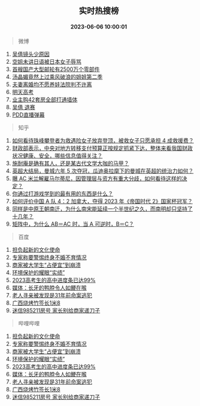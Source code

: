 <div align="center"><h2>实时热搜榜</h2><h4>2023-06-06 10:00:01</h4></div>

> 微博  

1. [吴倩镜头少原因](https://s.weibo.com/weibo?q=%23%E5%90%B4%E5%80%A9%E9%95%9C%E5%A4%B4%E5%B0%91%E5%8E%9F%E5%9B%A0%23&t=31&band_rank=1&Refer=top)<br />
2. [空姐未讲日语被日本女子辱骂](https://s.weibo.com/weibo?q=%23%E7%A9%BA%E5%A7%90%E6%9C%AA%E8%AE%B2%E6%97%A5%E8%AF%AD%E8%A2%AB%E6%97%A5%E6%9C%AC%E5%A5%B3%E5%AD%90%E8%BE%B1%E9%AA%82%23&t=31&band_rank=2&Refer=top)<br />
3. [首艘国产大型邮轮有2500万个零部件](https://s.weibo.com/weibo?q=%23%E9%A6%96%E8%89%98%E5%9B%BD%E4%BA%A7%E5%A4%A7%E5%9E%8B%E9%82%AE%E8%BD%AE%E6%9C%892500%E4%B8%87%E4%B8%AA%E9%9B%B6%E9%83%A8%E4%BB%B6%23&t=31&band_rank=3&Refer=top)<br />
4. [汤晶媚竟然上过乘风破浪的姐姐第二季](https://s.weibo.com/weibo?q=%23%E6%B1%A4%E6%99%B6%E5%AA%9A%E7%AB%9F%E7%84%B6%E4%B8%8A%E8%BF%87%E4%B9%98%E9%A3%8E%E7%A0%B4%E6%B5%AA%E7%9A%84%E5%A7%90%E5%A7%90%E7%AC%AC%E4%BA%8C%E5%AD%A3%23&t=31&band_rank=4&Refer=top)<br />
5. [夫妻离婚均不愿养娃法院判不许离](https://s.weibo.com/weibo?q=%23%E5%A4%AB%E5%A6%BB%E7%A6%BB%E5%A9%9A%E5%9D%87%E4%B8%8D%E6%84%BF%E5%85%BB%E5%A8%83%E6%B3%95%E9%99%A2%E5%88%A4%E4%B8%8D%E8%AE%B8%E7%A6%BB%23&t=31&band_rank=5&Refer=top)<br />
6. [明天高考](https://s.weibo.com/weibo?q=%23%E6%98%8E%E5%A4%A9%E9%AB%98%E8%80%83%23&t=31&band_rank=6&Refer=top)<br />
7. [业主购42套房全部打通墙体](https://s.weibo.com/weibo?q=%23%E4%B8%9A%E4%B8%BB%E8%B4%AD42%E5%A5%97%E6%88%BF%E5%85%A8%E9%83%A8%E6%89%93%E9%80%9A%E5%A2%99%E4%BD%93%23&t=31&band_rank=7&Refer=top)<br />
8. [吴倩 退赛](https://s.weibo.com/weibo?q=%E5%90%B4%E5%80%A9%20%E9%80%80%E8%B5%9B&t=31&band_rank=8&Refer=top)<br />
9. [PDD直播弹幕](https://s.weibo.com/weibo?q=PDD%E7%9B%B4%E6%92%AD%E5%BC%B9%E5%B9%95&t=31&band_rank=9&Refer=top)<br />

> 知乎  

1. [如何看待珠峰攀登者为救遇险女子放弃登顶，被救女子只愿承担 4 成救援费？](https://www.zhihu.com/question/604842993)<br />
2. [财政部表示，中央对地方转移支付预算正按规定抓紧下达，整体来看我国财政状况健康、安全，哪些信息值得关注？](https://www.zhihu.com/question/604877884)<br />
3. [施耐庵是确有其人，还是某古代文学大咖的马甲？](https://www.zhihu.com/question/533898457)<br />
4. [英超大结局，曼城六年 5 次夺冠，瓜迪奥拉麾下的曼城在英超的统治力如何？](https://www.zhihu.com/question/604822451)<br />
5. [曝 AC 米兰解雇马尔蒂尼，因管理层与资方有重大分歧，如何看待这样的决定？](https://www.zhihu.com/question/605015881)<br />
6. [你通过打游戏学到的最有用的东西是什么？](https://www.zhihu.com/question/596914550)<br />
7. [如何评价中国 A 队 4：2 加拿大，夺得 2023 年《帝国时代 2》国家杯冠军？](https://www.zhihu.com/question/604676388)<br />
8. [同样是中原王朝南迁，为什么南宋能延续一个半世纪之久，而南明却只坚持了十几年？](https://www.zhihu.com/question/21135490)<br />
9. [矩阵中，为什么 AB＝AC 时，当 A 可逆时，B＝C？](https://www.zhihu.com/question/594440726)<br />

> 百度  

1. [担负起新的文化使命](https://www.baidu.com/s?wd=%E6%8B%85%E8%B4%9F%E8%B5%B7%E6%96%B0%E7%9A%84%E6%96%87%E5%8C%96%E4%BD%BF%E5%91%BD&sa=fyb_news&rsv_dl=fyb_news)<br />
2. [专家称要警惕终身不婚不育情况](https://www.baidu.com/s?wd=%E4%B8%93%E5%AE%B6%E7%A7%B0%E8%A6%81%E8%AD%A6%E6%83%95%E7%BB%88%E8%BA%AB%E4%B8%8D%E5%A9%9A%E4%B8%8D%E8%82%B2%E6%83%85%E5%86%B5&sa=fyb_news&rsv_dl=fyb_news)<br />
3. [商家被大学生“占便宜”到崩溃](https://www.baidu.com/s?wd=%E5%95%86%E5%AE%B6%E8%A2%AB%E5%A4%A7%E5%AD%A6%E7%94%9F%E2%80%9C%E5%8D%A0%E4%BE%BF%E5%AE%9C%E2%80%9D%E5%88%B0%E5%B4%A9%E6%BA%83&sa=fyb_news&rsv_dl=fyb_news)<br />
4. [环境保护的耀眼“实绩”](https://www.baidu.com/s?wd=%E7%8E%AF%E5%A2%83%E4%BF%9D%E6%8A%A4%E7%9A%84%E8%80%80%E7%9C%BC%E2%80%9C%E5%AE%9E%E7%BB%A9%E2%80%9D&sa=fyb_news&rsv_dl=fyb_news)<br />
5. [2023高考生的高中进度条已达99%](https://www.baidu.com/s?wd=2023%E9%AB%98%E8%80%83%E7%94%9F%E7%9A%84%E9%AB%98%E4%B8%AD%E8%BF%9B%E5%BA%A6%E6%9D%A1%E5%B7%B2%E8%BE%BE99%25&sa=fyb_news&rsv_dl=fyb_news)<br />
6. [媒体：长牙的鸭脖令人如鲠在喉](https://www.baidu.com/s?wd=%E5%AA%92%E4%BD%93%EF%BC%9A%E9%95%BF%E7%89%99%E7%9A%84%E9%B8%AD%E8%84%96%E4%BB%A4%E4%BA%BA%E5%A6%82%E9%B2%A0%E5%9C%A8%E5%96%89&sa=fyb_news&rsv_dl=fyb_news)<br />
7. [老人寻亲被发现是31年前命案逃犯](https://www.baidu.com/s?wd=%E8%80%81%E4%BA%BA%E5%AF%BB%E4%BA%B2%E8%A2%AB%E5%8F%91%E7%8E%B0%E6%98%AF31%E5%B9%B4%E5%89%8D%E5%91%BD%E6%A1%88%E9%80%83%E7%8A%AF&sa=fyb_news&rsv_dl=fyb_news)<br />
8. [广西烧烤竹签长1米8](https://www.baidu.com/s?wd=%E5%B9%BF%E8%A5%BF%E7%83%A7%E7%83%A4%E7%AB%B9%E7%AD%BE%E9%95%BF1%E7%B1%B38&sa=fyb_news&rsv_dl=fyb_news)<br />
9. [迷信985211房号 家长别给商家递刀子](https://www.baidu.com/s?wd=%E8%BF%B7%E4%BF%A1985211%E6%88%BF%E5%8F%B7+%E5%AE%B6%E9%95%BF%E5%88%AB%E7%BB%99%E5%95%86%E5%AE%B6%E9%80%92%E5%88%80%E5%AD%90&sa=fyb_news&rsv_dl=fyb_news)<br />

> 哔哩哔哩  

1. [担负起新的文化使命](https://www.baidu.com/s?wd=%E6%8B%85%E8%B4%9F%E8%B5%B7%E6%96%B0%E7%9A%84%E6%96%87%E5%8C%96%E4%BD%BF%E5%91%BD&sa=fyb_news&rsv_dl=fyb_news)<br />
2. [专家称要警惕终身不婚不育情况](https://www.baidu.com/s?wd=%E4%B8%93%E5%AE%B6%E7%A7%B0%E8%A6%81%E8%AD%A6%E6%83%95%E7%BB%88%E8%BA%AB%E4%B8%8D%E5%A9%9A%E4%B8%8D%E8%82%B2%E6%83%85%E5%86%B5&sa=fyb_news&rsv_dl=fyb_news)<br />
3. [商家被大学生“占便宜”到崩溃](https://www.baidu.com/s?wd=%E5%95%86%E5%AE%B6%E8%A2%AB%E5%A4%A7%E5%AD%A6%E7%94%9F%E2%80%9C%E5%8D%A0%E4%BE%BF%E5%AE%9C%E2%80%9D%E5%88%B0%E5%B4%A9%E6%BA%83&sa=fyb_news&rsv_dl=fyb_news)<br />
4. [环境保护的耀眼“实绩”](https://www.baidu.com/s?wd=%E7%8E%AF%E5%A2%83%E4%BF%9D%E6%8A%A4%E7%9A%84%E8%80%80%E7%9C%BC%E2%80%9C%E5%AE%9E%E7%BB%A9%E2%80%9D&sa=fyb_news&rsv_dl=fyb_news)<br />
5. [2023高考生的高中进度条已达99%](https://www.baidu.com/s?wd=2023%E9%AB%98%E8%80%83%E7%94%9F%E7%9A%84%E9%AB%98%E4%B8%AD%E8%BF%9B%E5%BA%A6%E6%9D%A1%E5%B7%B2%E8%BE%BE99%25&sa=fyb_news&rsv_dl=fyb_news)<br />
6. [媒体：长牙的鸭脖令人如鲠在喉](https://www.baidu.com/s?wd=%E5%AA%92%E4%BD%93%EF%BC%9A%E9%95%BF%E7%89%99%E7%9A%84%E9%B8%AD%E8%84%96%E4%BB%A4%E4%BA%BA%E5%A6%82%E9%B2%A0%E5%9C%A8%E5%96%89&sa=fyb_news&rsv_dl=fyb_news)<br />
7. [老人寻亲被发现是31年前命案逃犯](https://www.baidu.com/s?wd=%E8%80%81%E4%BA%BA%E5%AF%BB%E4%BA%B2%E8%A2%AB%E5%8F%91%E7%8E%B0%E6%98%AF31%E5%B9%B4%E5%89%8D%E5%91%BD%E6%A1%88%E9%80%83%E7%8A%AF&sa=fyb_news&rsv_dl=fyb_news)<br />
8. [广西烧烤竹签长1米8](https://www.baidu.com/s?wd=%E5%B9%BF%E8%A5%BF%E7%83%A7%E7%83%A4%E7%AB%B9%E7%AD%BE%E9%95%BF1%E7%B1%B38&sa=fyb_news&rsv_dl=fyb_news)<br />
9. [迷信985211房号 家长别给商家递刀子](https://www.baidu.com/s?wd=%E8%BF%B7%E4%BF%A1985211%E6%88%BF%E5%8F%B7+%E5%AE%B6%E9%95%BF%E5%88%AB%E7%BB%99%E5%95%86%E5%AE%B6%E9%80%92%E5%88%80%E5%AD%90&sa=fyb_news&rsv_dl=fyb_news)<br />
